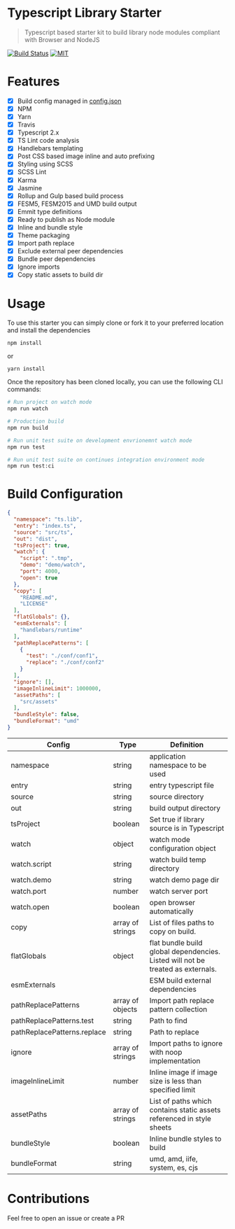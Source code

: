 # Typescript Library Starter
> Typescript based starter kit to build library node modules compliant with Browser and NodeJS

[![Build Status](https://travis-ci.org/yohangz/typescript-library-starter.svg?branch=master)](https://travis-ci.org/yohangz/typescript-library-starter)
[![MIT](https://img.shields.io/badge/license-MIT-blue.svg?style=flat)](https://github.com/yohangz/typescript-library-starter/blob/master/LICENSE)

# Features

- [x] Build config managed in [config.json](https://github.com/yohangz/typescript-library-starter/blob/master/config.json)
- [x] NPM
- [x] Yarn
- [x] Travis
- [x] Typescript 2.x
- [x] TS Lint code analysis
- [x] Handlebars templating
- [x] Post CSS based image inline and auto prefixing
- [x] Styling using SCSS
- [x] SCSS Lint
- [x] Karma 
- [x] Jasmine 
- [x] Rollup and Gulp based build process
- [x] FESM5, FESM2015 and UMD build output
- [x] Emmit type definitions
- [x] Ready to publish as Node module
- [x] Inline and bundle style
- [x] Theme packaging
- [x] Import path replace
- [x] Exclude external peer dependencies
- [x] Bundle peer dependencies
- [x] Ignore imports
- [x] Copy static assets to build dir

# Usage

To use this starter you can simply clone or fork it to your preferred location and install the dependencies

```npm install```

or

```yarn install```
 
Once the repository has been cloned locally, you can use the following CLI commands:

```sh
# Run project on watch mode
npm run watch

# Production build
npm run build

# Run unit test suite on development envrionemnt watch mode
npm run test

# Run unit test suite on continues integration environment mode
npm run test:ci
```

# Build Configuration

```json
{
  "namespace": "ts.lib",
  "entry": "index.ts",
  "source": "src/ts",
  "out": "dist",
  "tsProject": true,
  "watch": {
    "script": ".tmp",
    "demo": "demo/watch",
    "port": 4000,
    "open": true
  },
  "copy": [
    "README.md",
    "LICENSE"
  ],
  "flatGlobals": {},
  "esmExternals": [
    "handlebars/runtime"
  ],
  "pathReplacePatterns": [
    {
      "test": "./conf/conf1",
      "replace": "./conf/conf2"
    }
  ],
  "ignore": [],
  "imageInlineLimit": 1000000,
  "assetPaths": [
    "src/assets"
  ],
  "bundleStyle": false,
  "bundleFormat": "umd"
}
```

| Config                      	| Type             	| Definition                                                                       	|
|-----------------------------	|------------------	|----------------------------------------------------------------------------------	|
| namespace                   	| string           	| application namespace to be used                                                 	|
| entry                       	| string           	| entry typescript file                                                            	|
| source                      	| string           	| source directory                                                                 	|
| out                         	| string           	| build output directory                                                           	|
| tsProject                     | boolean           | Set true if library source is in Typescript                                       |
| watch                       	| object           	| watch mode configuration object                                                  	|
| watch.script                	| string           	| watch build temp directory                                                       	|
| watch.demo                  	| string           	| watch demo page dir                                                              	|
| watch.port                  	| number           	| watch server port                                                                	|
| watch.open                  	| boolean          	| open browser automatically                                                       	|
| copy                        	| array of strings 	| List of files paths to copy on build.                                            	|
| flatGlobals                 	| object           	| flat bundle build global dependencies.  Listed will not be treated as externals. 	|
| esmExternals                	|                  	| ESM build external dependencies                                                  	|
| pathReplacePatterns         	| array of objects 	| Import path replace pattern collection                                           	|
| pathReplacePatterns.test    	| string           	| Path to find                                                                     	|
| pathReplacePatterns.replace 	| string           	| Path to replace                                                                  	|
| ignore                      	| array of strings 	| Import paths to ignore with noop implementation                                  	|
| imageInlineLimit            	| number           	| Inline image if image size is less than specified limit                          	|
| assetPaths                  	| array of strings 	| List of paths which contains static assets referenced in style sheets            	|
| bundleStyle                 	| boolean          	| Inline bundle styles to build                                                    	|
| bundleFormat                	| string           	| umd, amd, iife, system, es, cjs                                             	|

# Contributions

Feel free to open an issue or create a PR

